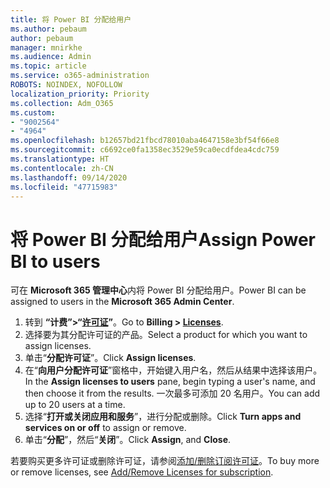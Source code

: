 ```yaml
---
title: 将 Power BI 分配给用户
ms.author: pebaum
author: pebaum
manager: mnirkhe
ms.audience: Admin
ms.topic: article
ms.service: o365-administration
ROBOTS: NOINDEX, NOFOLLOW
localization_priority: Priority
ms.collection: Adm_O365
ms.custom:
- "9002564"
- "4964"
ms.openlocfilehash: b12657bd21fbcd78010aba4647158e3bf54f66e8
ms.sourcegitcommit: c6692ce0fa1358ec3529e59ca0ecdfdea4cdc759
ms.translationtype: HT
ms.contentlocale: zh-CN
ms.lasthandoff: 09/14/2020
ms.locfileid: "47715983"
---
```

# <a name="assign-power-bi-to-users"></a><span data-ttu-id="7f39e-102">将 Power BI 分配给用户</span><span class="sxs-lookup"><span data-stu-id="7f39e-102">Assign Power BI to users</span></span>

<span data-ttu-id="7f39e-103">可在 **Microsoft 365 管理中心**内将 Power BI 分配给用户。</span><span class="sxs-lookup"><span data-stu-id="7f39e-103">Power BI can be assigned to users in the **Microsoft 365 Admin Center**.</span></span>  

1. <span data-ttu-id="7f39e-104">转到 **“计费”>“[许可证](https://go.microsoft.com/fwlink/p/?linkid=842264)”**。</span><span class="sxs-lookup"><span data-stu-id="7f39e-104">Go to **Billing > [Licenses](https://go.microsoft.com/fwlink/p/?linkid=842264)**.</span></span>
2. <span data-ttu-id="7f39e-105">选择要为其分配许可证的产品。</span><span class="sxs-lookup"><span data-stu-id="7f39e-105">Select a product for which you want to assign licenses.</span></span>
3. <span data-ttu-id="7f39e-106">单击“**分配许可证**”。</span><span class="sxs-lookup"><span data-stu-id="7f39e-106">Click **Assign licenses**.</span></span>
4. <span data-ttu-id="7f39e-107">在“**向用户分配许可证**”窗格中，开始键入用户名，然后从结果中选择该用户。</span><span class="sxs-lookup"><span data-stu-id="7f39e-107">In the **Assign licenses to users** pane, begin typing a user's name, and then choose it from the results.</span></span> <span data-ttu-id="7f39e-108">一次最多可添加 20 名用户。</span><span class="sxs-lookup"><span data-stu-id="7f39e-108">You can add up to 20 users at a time.</span></span>
5. <span data-ttu-id="7f39e-109">选择“**打开或关闭应用和服务**”，进行分配或删除。</span><span class="sxs-lookup"><span data-stu-id="7f39e-109">Click **Turn apps and services on or off** to assign or remove.</span></span>
6. <span data-ttu-id="7f39e-110">单击“**分配**”，然后“**关闭**”。</span><span class="sxs-lookup"><span data-stu-id="7f39e-110">Click **Assign**, and **Close**.</span></span>

<span data-ttu-id="7f39e-111">若要购买更多许可证或删除许可证，请参阅[添加/删除订阅许可证](https://docs.microsoft.com/microsoft-365/commerce/licenses/buy-licenses?view=o365-worldwide#add-or-remove-licenses-for-your-business-subscription)。</span><span class="sxs-lookup"><span data-stu-id="7f39e-111">To buy more or remove licenses, see [Add/Remove Licenses for subscription](https://docs.microsoft.com/microsoft-365/commerce/licenses/buy-licenses?view=o365-worldwide#add-or-remove-licenses-for-your-business-subscription).</span></span>
